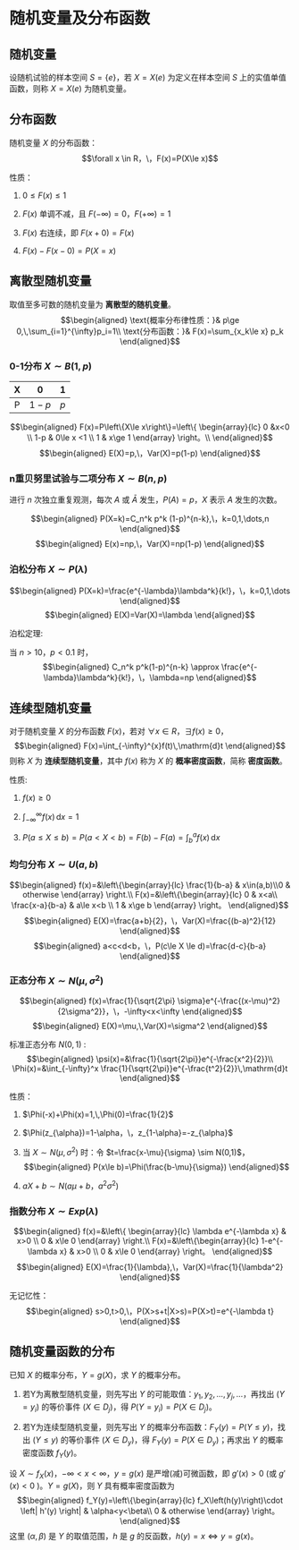 # 随机变量及分布函数

## 随机变量

<span class="m-definition"></span> 设随机试验的样本空间 $S=\{e\}$，若 $X=X(e)$ 为定义在样本空间 $S$ 上的实值单值函数，则称 $X=X(e)$ 为随机变量。



## 分布函数

<span class="m-definition"></span> 随机变量 $X$ 的分布函数：$$\forall x \in R，\，F(x)=P(X\le x)$$



性质：

1.  $0\le F(x) \le 1$

2.  $F(x)$ 单调不减，且 $F(-\infty )=0，F(+\infty)=1$

3.  $F(x)$ 右连续，即 $F(x+0)=F(x)$

4.  $F(x)-F(x-0)=P(X=x)$

## 离散型随机变量

<span class="m-definition"></span> 取值至多可数的随机变量为 **离散型的随机变量**。$$\begin{aligned}
\text{概率分布律性质：}& p\ge 0,\,\sum_{i=1}^{\infty}p_i=1\\
        \text{分布函数：}& F(x)=\sum_{x_k\le x} p_k
\end{aligned}$$



### 0-1分布 $X\sim B(1,p)$ 

|  X  |   0   |  1  |
|:---:|:-----:|:---:|
|  P  | $1-p$ | $p$ |

$$\begin{aligned}
F(x)=P\left\{X\le x\right\}=\left\{ \begin{array}{lc}
        0 &x<0 \\ 1-p & 0\le x <1 \\ 1 & x\ge 1
    \end{array} \right。\\
\end{aligned}$$ $$\begin{aligned}
E(X)=p,\，Var(X)=p(1-p)
\end{aligned}$$

### n重贝努里试验与二项分布 $X\sim B(n,p)$ 

进行 $n$ 次独立重复观测，每次 $A$ 或 $\bar{A}$ 发生，$P(A)=p$，$X$ 表示 $A$ 发生的次数。

$$\begin{aligned}
P(X=k)=C_n^k p^k (1-p)^{n-k},\，k=0,1,\dots,n
\end{aligned}$$ $$\begin{aligned}
E(x)=np,\，Var(X)=np(1-p)
\end{aligned}$$

### 泊松分布 $X\sim P(\lambda)$ 

$$\begin{aligned}
P(X=k)=\frac{e^{-\lambda}\lambda^k}{k!}，\，k=0,1,\dots
\end{aligned}$$ $$\begin{aligned}
E(X)=Var(X)=\lambda
\end{aligned}$$

泊松定理:

<span class="m-theorem"></span> 当 $n>10，p<0.1$ 时，$$\begin{aligned}
C_n^k p^k(1-p)^{n-k} \approx \frac{e^{-\lambda}\lambda^k}{k!}，\，\lambda=np
\end{aligned}$$



## 连续型随机变量

<span class="m-definition"></span> 对于随机变量 $X$ 的分布函数 $F(x)$，若对 $\forall x \in R$，$\exists f(x)\ge 0$，$$\begin{aligned}
F(x)=\int_{-\infty}^{x}f(t)\,\mathrm{d}t
\end{aligned}$$ 则称 $X$ 为 **连续型随机变量**，其中 $f(x)$ 称为 $X$ 的 **概率密度函数**，简称 **密度函数**。



性质:

1.  $f(x)\ge 0$

2.  $\int_{-\infty}^{\infty}f(x)\,\mathrm{d}x=1$

3.  $P(a\le X\le b)=P(a<X<b)=F(b)-F(a)=\int_{b}^{a}f(x)\,\mathrm{d}x$

### 均匀分布 $X\sim U(a,b)$ 

$$\begin{aligned}
f(x)=&\left\{\begin{array}{lc}
        \frac{1}{b-a} & x\in(a,b)\\0 & otherwise
    \end{array} \right.\\
    F(x)=&\left\{\begin{array}{lc}
        0 & x<a\\ \frac{x-a}{b-a} & a\le x<b \\ 1 & x\ge b
    \end{array} \right。
\end{aligned}$$ $$\begin{aligned}
E(X)=\frac{a+b}{2}，\，Var(X)=\frac{(b-a)^2}{12}
\end{aligned}$$ $$\begin{aligned}
a<c<d<b，\，P(c\le X \le d)=\frac{d-c}{b-a}
\end{aligned}$$

### 正态分布 $X\sim N(\mu,\sigma^2)$ 

$$\begin{aligned}
f(x)=\frac{1}{\sqrt{2\pi} \sigma}e^{-\frac{(x-\mu)^2}{2\sigma^2}}，\，-\infty<x<\infty
\end{aligned}$$ $$\begin{aligned}
E(X)=\mu,\,Var(X)=\sigma^2
\end{aligned}$$

标准正态分布 $N(0,1)$ : $$\begin{aligned}
\psi(x)=&\frac{1}{\sqrt{2\pi}}e^{-\frac{x^2}{2}}\\
    \Phi(x)=&\int_{-\infty}^x \frac{1}{\sqrt{2\pi}}e^{-\frac{t^2}{2}}\,\mathrm{d}t
\end{aligned}$$

性质：

1.  $\Phi(-x)+\Phi(x)=1,\,\Phi(0)=\frac{1}{2}$

2.  $\Phi(z_{\alpha})=1-\alpha，\，z_{1-\alpha}=-z_{\alpha}$

3.  当 $X\sim N(\mu,\sigma^2)$ 时：令 $t=\frac{x-\mu}{\sigma} \sim N(0,1)$，$$\begin{aligned}
    P(x\le b)=\Phi(\frac{b-\mu}{\sigma})
    \end{aligned}$$

4.  $aX+b \sim N(a\mu+b，a^2\sigma^2)$

### 指数分布 $X\sim Exp(\lambda)$ 

$$\begin{aligned}
f(x)=&\left\{ \begin{array}{lc}
        \lambda e^{-\lambda x} & x>0 \\ 0 & x\le 0
    \end{array} \right.\\
    F(x)=&\left\{\begin{array}{lc}
        1-e^{-\lambda x} & x>0 \\ 0 & x\le 0
    \end{array} \right。
\end{aligned}$$ $$\begin{aligned}
E(X)=\frac{1}{\lambda},\，Var(X)=\frac{1}{\lambda^2}
\end{aligned}$$

无记忆性：$$\begin{aligned}
s>0,t>0,\，P(X>s+t|X>s)=P(X>t)=e^{-\lambda t}
\end{aligned}$$

## 随机变量函数的分布

已知 $X$ 的概率分布，$Y=g(X)$，求 $Y$ 的概率分布。

1.  若Y为离散型随机变量，则先写出 $Y$ 的可能取值：$y_1,y_2,\dots,y_j,\dots$，再找出 $(Y=y_i)$ 的等价事件 $(X\in D_j)$，得 $P(Y=y_i)=P(X\in D_j)$。

2.  若Y为连续型随机变量，则先写出 $Y$ 的概率分布函数：$F_Y(y)=P(Y\le y)$，找出 $(Y\le y)$ 的等价事件 $(X\in D_y)$，得 $F_Y(y)=P(X\in D_y)$；再求出 $Y$ 的概率密度函数 $f_Y(y)$。

<span class="m-definition"></span> 设 $X\sim f_X(x)$，$-\infty < x < \infty$，$y=g(x)$ 是严增(减)可微函数，即 $g'(x)>0$ (或 $g'(x)<0$ )。$Y=g(X)$，则 $Y$ 具有概率密度函数为 $$\begin{aligned}
f_Y(y)=\left\{\begin{array}{lc}
            f_X\left(h(y)\right)\cdot \left| h'(y) \right| & \alpha<y<\beta\\ 0 & otherwise
        \end{array} \right。
\end{aligned}$$ 这里 $(\alpha,\beta)$ 是 $Y$ 的取值范围，$h$ 是 $g$ 的反函数，$h(y)=x\Longleftrightarrow y=g(x)$。


